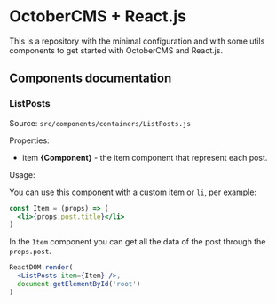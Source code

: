 # OctoberCMS + React.js

This is a repository with the minimal configuration and with some utils components to get started with OctoberCMS and React.js.

## Components documentation

### ListPosts

Source: `src/components/containers/ListPosts.js`

Properties:

- item **{Component}** - the item component that represent each post.

Usage:

You can use this component with a custom item or `li`, per example:

```jsx
const Item = (props) => (
  <li>{props.post.title}</li>
)
```

In the `Item` component you can get all the data of the post through the `props.post`.

```jsx
ReactDOM.render(
  <ListPosts item={Item} />,
  document.getElementById('root')
)
```
